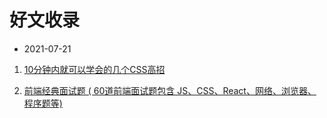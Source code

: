# 好文收录

- 2021-07-21

1. [10分钟内就可以学会的几个CSS高招](https://mp.weixin.qq.com/s/1AmLPJv6F5ruxzHlIUYxVQ)

2. [前端经典面试题 ( 60道前端面试题包含 JS、CSS、React、网络、浏览器、程序题等)](https://mp.weixin.qq.com/s/qTG-696t8Ghf-TGytG-geQ)

